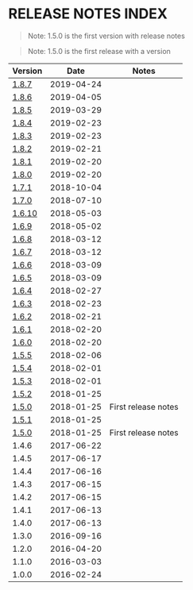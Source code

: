 # RELEASE NOTES INDEX

> Note: 1.5.0 is the first version with release notes

> Note: 1.5.0 is the first release with a version

| Version                           | Date       | Notes               |
| --------------------------------- | ---------- | ------------------- |
| [1.8.7](RELEASE_NOTES_1.8.7.md)   | 2019-04-24 |                     |
| [1.8.6](RELEASE_NOTES_1.8.6.md)   | 2019-04-05 |                     |
| [1.8.5](RELEASE_NOTES_1.8.5.md)   | 2019-03-29 |                     |
| [1.8.4](RELEASE_NOTES_1.8.4.md)   | 2019-02-23 |                     |
| [1.8.3](RELEASE_NOTES_1.8.3.md)   | 2019-02-23 |                     |
| [1.8.2](RELEASE_NOTES_1.8.2.md)   | 2019-02-21 |                     |
| [1.8.1](RELEASE_NOTES_1.8.1.md)   | 2019-02-20 |                     |
| [1.8.0](RELEASE_NOTES_1.8.0.md)   | 2019-02-20 |                     |
| [1.7.1](RELEASE_NOTES_1.7.1.md)   | 2018-10-04 |                     |
| [1.7.0](RELEASE_NOTES_1.7.0.md)   | 2018-07-10 |                     |
| [1.6.10](RELEASE_NOTES_1.6.10.md) | 2018-05-03 |                     |
| [1.6.9](RELEASE_NOTES_1.6.9.md)   | 2018-05-02 |                     |
| [1.6.8](RELEASE_NOTES_1.6.8.md)   | 2018-03-12 |                     |
| [1.6.7](RELEASE_NOTES_1.6.7.md)   | 2018-03-12 |                     |
| [1.6.6](RELEASE_NOTES_1.6.6.md)   | 2018-03-09 |                     |
| [1.6.5](RELEASE_NOTES_1.6.5.md)   | 2018-03-09 |                     |
| [1.6.4](RELEASE_NOTES_1.6.4.md)   | 2018-02-27 |                     |
| [1.6.3](RELEASE_NOTES_1.6.3.md)   | 2018-02-23 |                     |
| [1.6.2](RELEASE_NOTES_1.6.2.md)   | 2018-02-21 |                     |
| [1.6.1](RELEASE_NOTES_1.6.1.md)   | 2018-02-20 |                     |
| [1.6.0](RELEASE_NOTES_1.6.0.md)   | 2018-02-20 |                     |
| [1.5.5](RELEASE_NOTES_1.5.5.md)   | 2018-02-06 |                     |
| [1.5.4](RELEASE_NOTES_1.5.4.md)   | 2018-02-01 |                     |
| [1.5.3](RELEASE_NOTES_1.5.3.md)   | 2018-02-01 |                     |
| [1.5.2](RELEASE_NOTES_1.5.2.md)   | 2018-01-25 |                     |
| [1.5.0](RELEASE_NOTES_1.5.0.md)   | 2018-01-25 | First release notes |
| [1.5.1](RELEASE_NOTES_1.5.1.md)   | 2018-01-25 |                     |
| [1.5.0](RELEASE_NOTES_1.5.0.md)   | 2018-01-25 | First release notes |
| 1.4.6                             | 2017-06-22 |                     |
| 1.4.5                             | 2017-06-17 |                     |
| 1.4.4                             | 2017-06-16 |                     |
| 1.4.3                             | 2017-06-15 |                     |
| 1.4.2                             | 2017-06-15 |                     |
| 1.4.1                             | 2017-06-13 |                     |
| 1.4.0                             | 2017-06-13 |                     |
| 1.3.0                             | 2016-09-16 |                     |
| 1.2.0                             | 2016-04-20 |                     |
| 1.1.0                             | 2016-03-03 |                     |
| 1.0.0                             | 2016-02-24 |                     |
